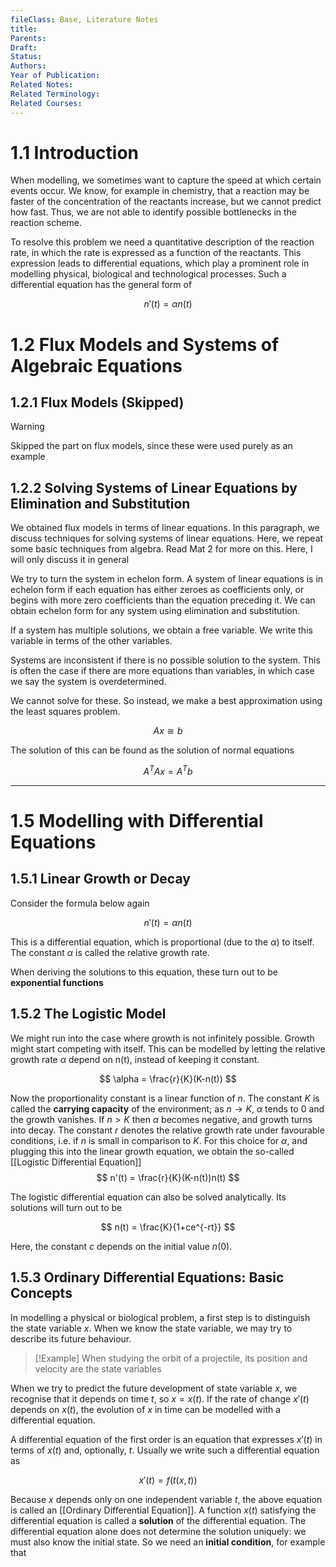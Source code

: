 ```yaml
---
fileClass: Base, Literature Notes
title: 
Parents: 
Draft: 
Status: 
Authors: 
Year of Publication: 
Related Notes: 
Related Terminology: 
Related Courses: 
---
```

# 1.1 Introduction
When modelling, we sometimes want to capture the speed at which certain events occur. We know, for example in chemistry, that a reaction may be faster of the concentration of the reactants increase, but we cannot predict how fast. Thus, we are not able to identify possible bottlenecks in the reaction scheme.

To resolve this problem we need a quantitative description of the reaction rate, in which the rate is expressed as a  function of the reactants. This expression leads to differential equations, which play a prominent role in modelling physical, biological and technological processes. Such a differential equation has the general form of

$$
n'(t) = \alpha n(t)
$$

# 1.2 Flux Models and Systems of Algebraic Equations

## 1.2.1 Flux Models (Skipped)

>[!Warning]
>Skipped the part on flux models, since these were used purely as an example

## 1.2.2 Solving Systems of Linear Equations by Elimination and Substitution
We obtained flux models in terms of linear equations. In this paragraph, we discuss techniques for solving systems of linear equations. Here, we repeat some basic techniques from algebra. Read Mat 2 for more on this. Here, I will only discuss it in general

We try to turn the system in echelon form. A system of linear equations is in echelon form if each equation has either zeroes as coefficients only, or begins with more zero coefficients than the equation preceding it. We can obtain echelon form for any system using elimination and substitution. 

If a system has multiple solutions, we obtain a free variable. We write this variable in terms of the other variables. 

Systems are inconsistent if there is no possible solution to the system. This is often the case if there are more equations than variables, in which case we say the system is overdetermined. 

We cannot solve for these. So instead, we make a best approximation using the least squares problem. 

$$
Ax \cong b
$$

The solution of this can be found as the solution of normal equations

$$
A^TAx = A^Tb
$$


---
# 1.5 Modelling with Differential Equations
## 1.5.1 Linear Growth or Decay
Consider the formula below again


$$
n'(t) = \alpha n(t)
$$

This is a differential equation, which is proportional (due to the $\alpha$) to itself. The constant $\alpha$ is called the relative growth rate. 

When deriving the solutions to this equation, these turn out to be **exponential functions**

## 1.5.2 The Logistic Model
We might run into the case where growth is not infinitely possible. Growth might start competing with itself. This can be modelled by letting the relative growth rate $\alpha$ depend on n(t), instead of keeping it constant. 

$$
\alpha = \frac{r}{K}(K-n(t))
$$

Now the proportionality constant is a linear function of $n$. The constant $K$ is called the **carrying capacity** of the environment; as $n \to K$, $\alpha$ tends to 0 and the growth vanishes. If $n \gt K$ then $\alpha$ becomes negative, and growth turns into decay. The constant $r$ denotes the relative growth rate under favourable conditions, i.e. if $n$ is small in comparison to $K$. For this choice for $\alpha$, and plugging this into the linear growth equation, we obtain the so-called [[Logistic Differential Equation]] 
$$
n'(t) = \frac{r}{K}(K-n(t))n(t)
$$

The logistic differential equation can also be solved analytically. Its solutions will turn out to be 

$$
n(t) = \frac{K}{1+ce^{-rt}}
$$

Here, the constant $c$ depends on the initial value $n(0)$. 

## 1.5.3 Ordinary Differential Equations: Basic Concepts
In modelling a physical or biological problem, a first step is to distinguish the state variable $x$. When we know the state variable, we may try to describe its future behaviour. 

>[!Example]
>When studying the orbit of a projectile, its position and velocity are the state variables


When we try to predict the future development of state variable $x$, we recognise that it depends on time $t$, so $x=x(t)$. If the rate of change $x'(t)$ depends on $x(t)$, the evolution of $x$ in time can be modelled with a differential equation. 

A differential equation of the first order is an equation that expresses $x'(t)$ in terms of $x(t)$ and, optionally, $t$. Usually we write such a differential equation as 

$$
x'(t) = f(t(x,t))
$$

Because $x$ depends only on one independent variable $t$, the above equation is called an [[Ordinary Differential Equation]]. A function $x(t)$ satisfying the differential equation is called a **solution** of the differential equation. The differential equation alone does not determine the solution uniquely: we must also know the initial state. So we need an **initial condition**, for example that 